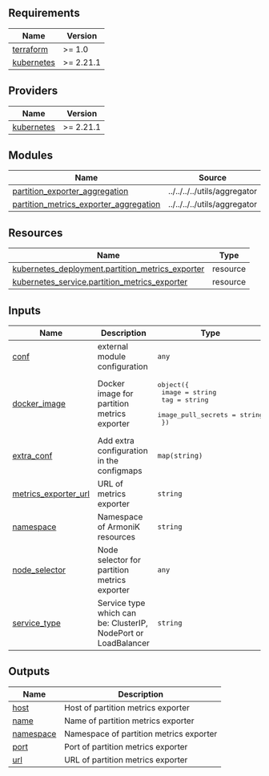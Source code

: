 <!-- BEGIN_TF_DOCS -->
## Requirements

| Name | Version |
|------|---------|
| <a name="requirement_terraform"></a> [terraform](#requirement\_terraform) | >= 1.0 |
| <a name="requirement_kubernetes"></a> [kubernetes](#requirement\_kubernetes) | >= 2.21.1 |

## Providers

| Name | Version |
|------|---------|
| <a name="provider_kubernetes"></a> [kubernetes](#provider\_kubernetes) | >= 2.21.1 |

## Modules

| Name | Source | Version |
|------|--------|---------|
| <a name="module_partition_exporter_aggregation"></a> [partition\_exporter\_aggregation](#module\_partition\_exporter\_aggregation) | ../../../../utils/aggregator | n/a |
| <a name="module_partition_metrics_exporter_aggregation"></a> [partition\_metrics\_exporter\_aggregation](#module\_partition\_metrics\_exporter\_aggregation) | ../../../../utils/aggregator | n/a |

## Resources

| Name | Type |
|------|------|
| [kubernetes_deployment.partition_metrics_exporter](https://registry.terraform.io/providers/hashicorp/kubernetes/latest/docs/resources/deployment) | resource |
| [kubernetes_service.partition_metrics_exporter](https://registry.terraform.io/providers/hashicorp/kubernetes/latest/docs/resources/service) | resource |

## Inputs

| Name | Description | Type | Default | Required |
|------|-------------|------|---------|:--------:|
| <a name="input_conf"></a> [conf](#input\_conf) | external module configuration | `any` | `{}` | no |
| <a name="input_docker_image"></a> [docker\_image](#input\_docker\_image) | Docker image for partition metrics exporter | <pre>object({<br/>    image              = string<br/>    tag                = string<br/>    image_pull_secrets = string<br/>  })</pre> | n/a | yes |
| <a name="input_extra_conf"></a> [extra\_conf](#input\_extra\_conf) | Add extra configuration in the configmaps | `map(string)` | `{}` | no |
| <a name="input_metrics_exporter_url"></a> [metrics\_exporter\_url](#input\_metrics\_exporter\_url) | URL of metrics exporter | `string` | n/a | yes |
| <a name="input_namespace"></a> [namespace](#input\_namespace) | Namespace of ArmoniK resources | `string` | n/a | yes |
| <a name="input_node_selector"></a> [node\_selector](#input\_node\_selector) | Node selector for partition metrics exporter | `any` | `{}` | no |
| <a name="input_service_type"></a> [service\_type](#input\_service\_type) | Service type which can be: ClusterIP, NodePort or LoadBalancer | `string` | n/a | yes |

## Outputs

| Name | Description |
|------|-------------|
| <a name="output_host"></a> [host](#output\_host) | Host of partition metrics exporter |
| <a name="output_name"></a> [name](#output\_name) | Name of partition metrics exporter |
| <a name="output_namespace"></a> [namespace](#output\_namespace) | Namespace of partition metrics exporter |
| <a name="output_port"></a> [port](#output\_port) | Port of partition metrics exporter |
| <a name="output_url"></a> [url](#output\_url) | URL of partition metrics exporter |
<!-- END_TF_DOCS -->

